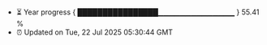 - ⏳ Year progress { ████████████████▁▁▁▁▁▁▁▁▁▁▁▁▁▁ } 55.41 %
- ⏰ Updated on Tue, 22 Jul 2025 05:30:44 GMT

